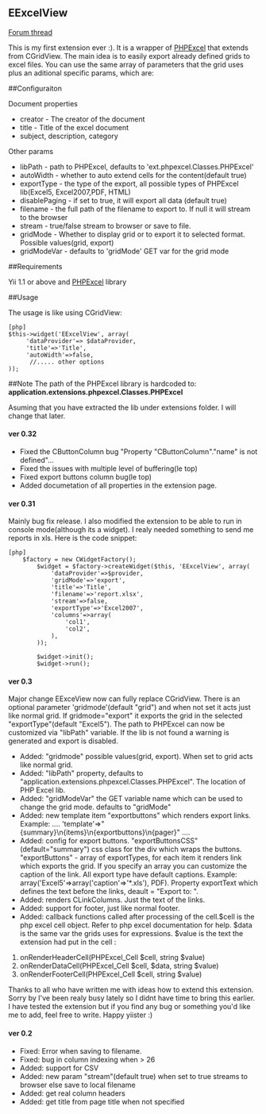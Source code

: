 EExcelView
----------------------

[Forum thread](http://www.yiiframework.com/forum/index.php/topic/18119-extensioneexcelview "Forum thread")

This is my first extension ever :). It is a wrapper of [PHPExcel](http://phpexcel.codeplex.com/ "PHPExcel") that extends from CGridView. The main idea is to easily export already defined grids to excel files. You can use the same array of parameters that the grid uses plus an aditional specific params, which are:

##Configuraiton

Document properties

-  creator - The creator of the document
-  title - Title of the excel document
-  subject, description, category

Other params

-  libPath - path to PHPExcel, defaults to 'ext.phpexcel.Classes.PHPExcel'
-  autoWidth - whether to auto extend cells for the content(default true)
-  exportType - the type of the export, all possible types of PHPExcel lib(Excel5, Excel2007,PDF, HTML)
-  disablePaging - if set to true, it will export all data (default true)
-  filename - the full path of the filename to export to. If null it will stream to the browser
-  stream - true/false stream to browser or save to file.
-  gridMode - Whether to display grid or to export it to selected format. Possible values(grid, export)
-  gridModeVar - defaults to 'gridMode' GET var for the grid mode

##Requirements

Yii 1.1 or above and [PHPExcel](http://phpexcel.codeplex.com/ "PHPExcel") library

##Usage

The usage is like using CGridView:
~~~
[php]
$this->widget('EExcelView', array(
     'dataProvider'=> $dataProvider,
     'title'=>'Title',
     'autoWidth'=>false,
      //..... other options 
));
~~~

##Note
The path of the PHPExcel library is hardcoded to: **application.extensions.phpexcel.Classes.PHPExcel**

Asuming that you have extracted the lib under extensions folder. I will change that later.

#### ver 0.32
- Fixed the CButtonColumn bug "Property "CButtonColumn"."name" is not defined"...
- Fixed the issues with multiple level of buffering(le top)
- Fixed export buttons column bug(le top)
- Added documetation of all properties in the extension page.

#### ver 0.31
Mainly bug fix release. I also modified the extension to be able to run in console mode(although its a widget). I realy needed something to send me reports in xls. Here is the code snippet:


~~~
[php]
  	$factory = new CWidgetFactory();	
		$widget = $factory->createWidget($this, 'EExcelView', array(
			'dataProvider'=>$provider,
			'gridMode'=>'export',
			'title'=>'Title',
			'filename'=>'report.xlsx',
			'stream'=>false,
			'exportType'=>'Excel2007',
			'columns'=>array(
				'col1',
				'col2',
			),
		));
		
		$widget->init();
		$widget->run();
~~~


#### ver 0.3
Major change EExceView now can fully replace CGridView. There is an optional parameter 'gridmode'(default "grid") and when not set it acts just like normal grid. If gridmode="export" it exports the grid in the selected "exportType"(default "Excel5"). The path to PHPExcel can now be customized via "libPath" variable. If the lib is not found a warning is generated and export is disabled.
 
- Added: "gridmode" possible values(grid, export). When set to grid acts like normal grid.
- Added: "libPath" property, defaults to "application.extensions.phpexcel.Classes.PHPExcel". The location of PHP Excel lib.
- Added: "gridModeVar" the GET variable name which can be used to change the grid mode. defaults to "gridMode"
- Added: new template item "exportbuttons" which renders export links. Example: 
....
'template'=>"{summary}\n{items}\n{exportbuttons}\n{pager}"
....
- Added: config for export buttons.
  "exportButtonsCSS"(default="summary") css class for the div which wraps the buttons. "exportButtons" - array of exportTypes, for each item it renders link which exports the grid. If you specify an array you can customize the caption of the link. All export type have default captions. Example: array('Excel5'=>array('caption'=>'*.xls'), PDF). Property exportText which defines the text before the links, deault = "Export to: ".
- Added: renders CLinkColumns. Just the text of the links.
- Added: support for footer, just like normal footer.
- Added: callback functions called after processing of the cell.$cell is the php excel cell object. Refer to php excel documentation for help. $data is the same var the grids uses for expressions. $value is the text the extension had put in the cell : 
1. onRenderHeaderCell(PHPExcel_Cell $cell, string $value)
2. onRenderDataCell(PHPExcel_Cell $cell, $data, string $value)
3. onRenderFooterCell(PHPExcel_Cell $cell, string $value)

Thanks to all who have written me with ideas how to extend this extension. Sorry by I've been realy busy lately so I didnt have time to bring this earlier. I have tested the extension but if you find any bug or something you'd like me to add, feel free to write. Happy yiister :) 

#### ver 0.2
- Fixed: Error when saving to filename.
- Fixed: bug in column indexing when > 26
- Added: support for CSV
- Added: new param "stream"(default true) when set to true streams to browser else save to local filename
- Added: get real column headers
- Added: get title from page title when not specified
